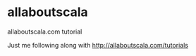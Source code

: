 # allaboutscala
allaboutscala.com tutorial

Just me following along with http://allaboutscala.com/tutorials
